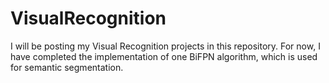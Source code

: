 # VisualRecognition
I will be posting my Visual Recognition projects in this repository. For now, I have completed the implementation of one BiFPN algorithm, which is used for semantic segmentation.
